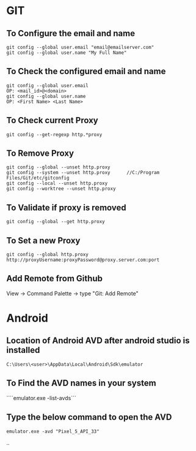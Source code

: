 # GIT
## To Configure the  email and name

```
git config --global user.email "email@emailserver.com"
git config --global user.name "My Full Name"
```
## To Check the configured email and name

```
git config --global user.email
OP: <mail_id>@<domain>
git config --global user.name 
OP: <First Name> <Last Name>
```
## To Check current Proxy
```
git config --get-regexp http.*proxy
```
## To Remove Proxy
```
git config --global --unset http.proxy
git config --system --unset http.proxy      //C:/Program Files/Git/etc/gitconfig
git config --local --unset http.proxy
git config --worktree --unset http.proxy
```

## To Validate if proxy is removed
```
git config --global --get http.proxy
```

## To Set a new Proxy
```
git config --global http.proxy http://proxyUsername:proxyPassword@proxy.server.com:port
```


## Add Remote from Github
View  -> Command Palette -> type "Git: Add Remote"

# Android
## Location of Android AVD after android studio is installed
```
C:\Users\<user>\AppData\Local\Android\Sdk\emulator
```

## To Find the AVD names in your system
````emulator.exe -list-avds```

## Type the below command to open the AVD
```emulator.exe -avd "Pixel_5_API_33"```


..